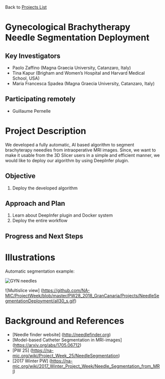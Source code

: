 Back to [Projects List](../../README.md#ProjectsList)

# Gynecological Brachytherapy Needle Segmentation Deployment

## Key Investigators

- Paolo Zaffino (Magna Graecia University, Catanzaro, Italy)
- Tina Kapur (Brigham and Women’s Hospital and Harvard Medical School, USA)
- Maria Francesca Spadea (Magna Graecia University, Catanzaro, Italy)

## Participating remotely
- Guillaume Pernelle 

# Project Description

We developed a fully automatic, AI based algorithm to segment brachyterapy neeedles from intraoperative MRI images.
Since, we want to make it usable from the 3D Slicer users in a simple and efficient manner, we would like to deploy our algorithm by using DeepInfer plugin.

## Objective

1. Deploy the developed algorithm


## Approach and Plan

1. Learn about DeepInfer plugin and Docker system
1. Deploy the entire workflow

## Progress and Next Steps

<!--Describe progress and next steps in a few bullet points as you are making progress.-->

# Illustrations

Automatic segmentation example:

![GYN needles](https://github.com/NA-MIC/ProjectWeek/blob/master/PW28_2018_GranCanaria/Projects/NeedleSegmentationDeployment/GYN%20needles%20example.jpg)

![Multislice view] (https://github.com/NA-MIC/ProjectWeek/blob/master/PW28_2018_GranCanaria/Projects/NeedleSegmentationDeployment/all30_s.gif)

# Background and References

- [Needle finder website] (http://needlefinder.org)
- [Model-based Catheter Segmentation in MRI-images] (https://arxiv.org/abs/1705.06712)
- [PW 25] (https://na-mic.org/wiki/Project_Week_25/NeedleSegmentation)
- [2017 Winter PW] (https://na-mic.org/wiki/2017_Winter_Project_Week/Needle_Segmentation_from_MRI)
